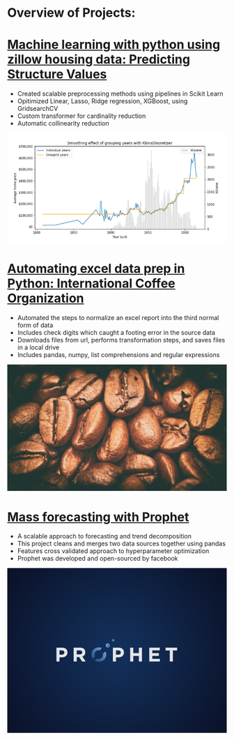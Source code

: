 # Overview of Projects:

# [Machine learning with python using zillow housing data: Predicting Structure Values](https://github.com/radarreed/Machine_Learning_housing_data/blob/master/Structure_Linear.ipynb)
* Created scalable preprocessing methods using pipelines in Scikit Learn
* Opitimized Linear, Lasso, Ridge regression, XGBoost, using GridsearchCV
* Custom transformer for cardinality reduction
* Automatic collinearity reduction

![](/images/structure_year_blend.png)

# [Automating excel data prep in Python: International Coffee Organization](https://github.com/radarreed/Automating_excel_data_prep/blob/master/Automating_excel_tasks.ipynb)
* Automated the steps to normalize an excel report into the third normal form of data
* Includes check digits which caught a footing error in the source data
* Downloads files from url, performs transformation steps, and saves files in a local drive
* Includes pandas, numpy, list comprehensions and regular expressions

![](/images/coffee-beans.jpg)

# [Mass forecasting with Prophet](https://github.com/radarreed/Forecasting-with-FB-Prophet/blob/main/Prophet_forecasting.ipynb)
* A scalable approach to forecasting and trend decomposition
* This project cleans and merges two data sources together using pandas
* Features cross validated approach to hyperparameter optimization
* Prophet was developed and open-sourced by facebook

![](/images/prophet.png)
